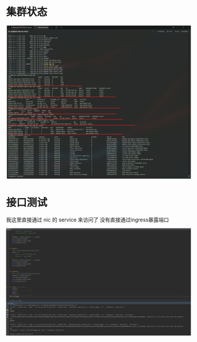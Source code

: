 # 集群状态

![状态](./k8s-status.png)

# 接口测试
我这里直接通过 nic 的 service 来访问了 没有直接通过ingress暴露端口

![测试](./api-test.png)